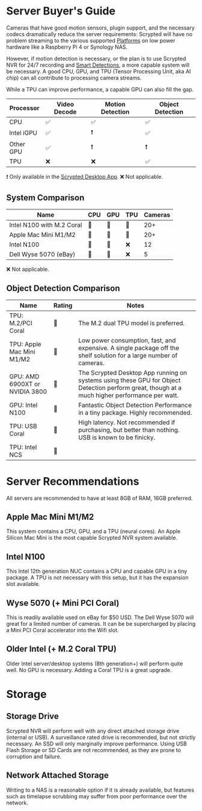 # Server Buyer's Guide

Cameras that have good motion sensors, plugin support, and the necessary codecs dramatically reduce the server requirements: Scrypted will have no problem streaming to the various supported [Platforms](/platforms) on low power hardware like a Raspberry Pi 4 or Synology NAS.

However, if motion detection is necessary, or the plan is to use Scrypted NVR for 24/7 recording and [Smart Detections](/scrypted-nvr//smart-detections), a more capable system will be necessary. A good CPU, GPU, and TPU (Tensor Processing Unit, aka AI chip) can all contribute to processing camera streams.

While a TPU can improve performance, a capable GPU can also fill the gap.

|Processor|Video Decode|Motion Detection|Object Detection|
|-|-|-|-|
|CPU|✅|✅|✅|
|Intel iGPU|✅|❗|✅|
|Other GPU|✅|❗|❗|
|TPU|❌|❌|✅|

❗ Only available in the [Scrypted Desktop App](/desktop-application.md).
❌ Not applicable.

## System Comparison

|Name|CPU|GPU|TPU|Cameras|
|-|-|-|-|-|
|Intel N100 with M.2 Coral|🥇|🥈|🥇|20+|
|Apple Mac Mini M1/M2|🥇|🥇|🥈|20+|
|Intel N100|🥇|🥈|❌|12|
|Dell Wyse 5070 (eBay)|🥈|🥉|❌|5|

❌ Not applicable.

## Object Detection Comparison

|Name|Rating|Notes|
|-|-|-|
|TPU: M.2/PCI Coral|🥇|The M.2 dual TPU model is preferred.|
|TPU: Apple Mac Mini M1/M2|🥇|Low power consumption, fast, and expensive. A single package off the shelf solution for a large number of cameras.|
|GPU: AMD 6900XT or NVIDIA 3800|🥈|The Scrypted Desktop App running on systems using these GPU for Object Detection perform great, though at a much higher performance per watt.|
|GPU: Intel N100|🥈|Fantastic Object Detection Performance in a tiny package. Highly recommended.|
|TPU: USB Coral|🥉|High latency. Not recommended if purchasing, but better than nothing. USB is known to be finicky.|
|TPU: Intel NCS|🥉||

# Server Recommendations

All servers are recommended to have at least 8GB of RAM, 16GB preferred.

## Apple Mac Mini M1/M2

This system contains a CPU, GPU, and a TPU (neural cores). An Apple Silicon Mac Mini is the most capable Scrypted NVR system available.

## Intel N100

This Intel 12th generation NUC contains a CPU and capable GPU in a tiny package. A TPU is not necessary with this setup, but it has the expansion slot available.

## Wyse 5070 (+ Mini PCI Coral)

This is readily available used on eBay for $50 USD. The Dell Wyse 5070 will great for a limited number of cameras. It can be be supercharged by placing a Mini PCI Coral accelerator into the Wifi slot.

## Older Intel (+ M.2 Coral TPU)

Older Intel server/desktop systems (8th generation+) will perform quite well. No GPU is necessary. Adding a Coral TPU is a great upgrade.

# Storage

## Storage Drive

Scrypted NVR will perform well with any direct attached storage drive (internal or USB). A surveillance rated drive is recommended, but not strictly necessary. An SSD will only marginally improve performance. Using USB Flash Storage or SD Cards are not recommended, as they are prone to corruption and failure.

## Network Attached Storage

Writing to a NAS is a reasonable option if it is already available, but features such as timelapse scrubbing may suffer from poor performance over the network.
